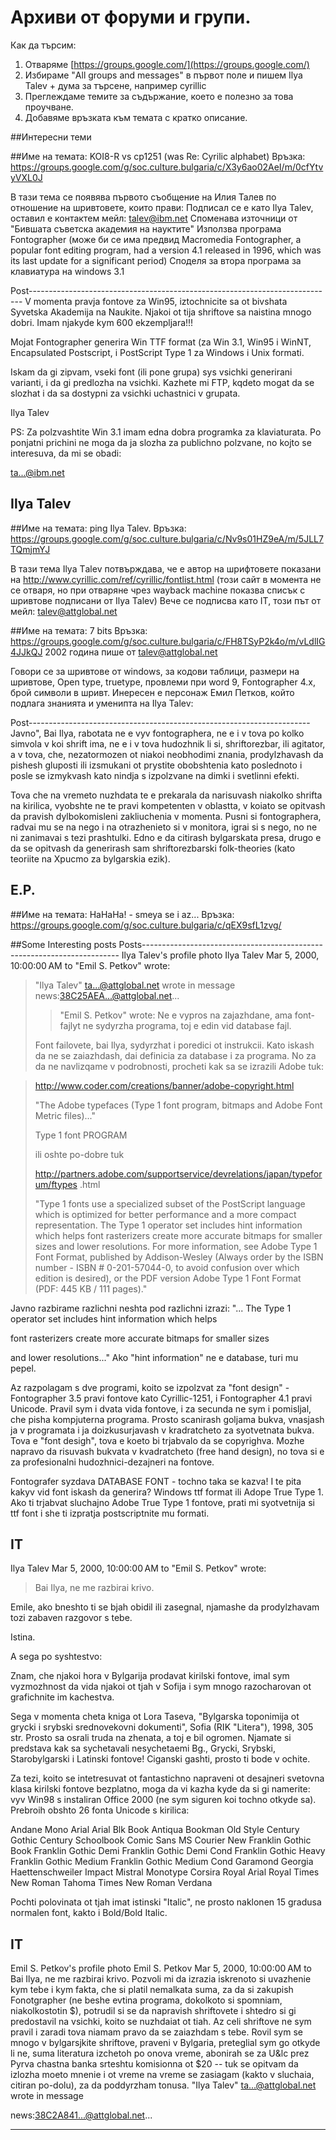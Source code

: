 # Архиви от форуми и групи.

Как да търсим:
1. Отваряме [https://groups.google.com/](https://groups.google.com/)
2. Избираме "All groups and messages" в първот поле и пишем Ilya Talev + дума за търсене, например cyrillic
3. Преглеждаме темите за съдържание, което е полезно за това проучване.
4. Добавяме връзката към темата с кратко описание.

##Интересни теми

##Име на темата: KOI8-R vs cp1251 (was Re: Cyrilic alphabet)
Връзка: https://groups.google.com/g/soc.culture.bulgaria/c/X3y6ao02AeI/m/0cfYtvyVXL0J

В тази тема се появява първото съобщение на Илия Талев по отношение на шривтовете, които прави:
Подписал се е като Ilya Talev, оставил е контактем мейл: talev@ibm.net
Споменава източници от "Бившата съветска академия на науктите"
Използва програма Fontographer  (може би се има предвид Macromedia Fontographer, a popular font editing program, had a version 4.1 released in 1996, which was its last update for a significant period)
Споделя за втора програма за клавиатура на windows 3.1

Post----------------------------------------------------------------------------
V momenta pravja fontove za Win95, iztochnicite sa ot bivshata
Syvetska Akademija na Naukite. Njakoi ot tija shriftove sa
naistina mnogo dobri. Imam njakyde kym 600 ekzempljara!!!

Mojat Fontographer generira Win TTF format (za Win 3.1, Win95
i WinNT, Encapsulated Postscript, i PostScript Type 1 za Windows
i Unix formati.

Iskam da gi zipvam, vseki font (ili pone grupa) sys vsichki
generirani varianti, i da gi predlozha na vsichki. Kazhete
mi FTP, kqdeto mogat da se slozhat i da sa dostypni za vsichki
uchastnici v grupata.

Ilya Talev

PS: Za polzvashtite Win 3.1 imam edna dobra programka za
klaviaturata. Po ponjatni prichini ne moga da ja slozha za
publichno polzvane, no kojto se interesuva, da mi se obadi:

ta...@ibm.net


Ilya Talev
------------------------------------------------------------------------------------------



##Име на темата: ping Ilya Talev.
Връзка: https://groups.google.com/g/soc.culture.bulgaria/c/Nv9s01HZ9eA/m/5JLL7TQmjmYJ

В тази тема Ilya Тalev потвърждава, че е автор на шрифтовете показани на http://www.cyrillic.com/ref/cyrillic/fontlist.html (този сайт в момента не се отваря, но при отваряне чрез wayback machine показва списък с шривтове подписани от Ilya Talev)
Вече се подписва като IT, този път от мейл: <talev@attglobal.net> 


##Име на темата: 7 bits
Връзка: https://groups.google.com/g/soc.culture.bulgaria/c/FH8TSyP2k4o/m/vLdlIG4JJkQJ
2002 година
пише от talev@attglobal.net

Говори се за шривтове от windows, за кодови таблици, размери на шривтове, Open type, truetype, провлеми при word 9, Fontographer 4.x, брой символи в шривт. 
Инересен е персонаж Емил Петков, който подлага знанията и уменипта на Ilya Talev:

Post----------------------------------------------------------------------
Javno", Bai Ilya, rabotata ne e vyv fontographera, ne e i v tova po kolko
simvola v koi shrift ima, ne e i v tova hudozhnik li si, shriftorezbar, ili
agitator, a v tova, che, nezatormozen ot niakoi neobhodimi znania,
prodylzhavash da pishesh gluposti ili izsmukani ot prystite obobshtenia kato
poslednoto i posle se izmykvash kato nindja s izpolzvane na dimki i
svetlinni efekti.

Tova che na vremeto nuzhdata te e prekarala da narisuvash niakolko shrifta
na kirilica, vyobshte ne te pravi kompetenten v oblastta, v koiato se
opitvash da pravish dylbokomisleni zakliuchenia v momenta. Pusni si
fontographera, radvai mu se na nego i na otrazhenieto si v monitora, igrai
si s nego, no ne ni zanimavai s tezi prashtulki. Edno e da citirash
bylgarskata presa, drugo e da se opitvash da generirash sam shriftorezbarski
folk-theories (kato teoriite na Xpucmo za bylgarskia ezik).

E.P.
-----------------------------------------------------------------------------


##Име на темата: HaHaHa! - smeya se i az...
Връзка: https://groups.google.com/g/soc.culture.bulgaria/c/qEX9sfL1zvg/


##Some Interesting posts
Posts------------------------------------------------------------------------
Ilya Talev's profile photo
Ilya Talev
Mar 5, 2000, 10:00:00 AM
to
"Emil S. Petkov" wrote:
> "Ilya Talev" <ta...@attglobal.net> wrote in message
> news:38C25AEA...@attglobal.net...
> > "Emil S. Petkov" wrote:
> > Ne e vypros na zajazhdane, ama font-fajlyt ne sydyrzha
> > programa, toj e edin vid database fajl.
>
> Font failovete, bai Ilya, sydyrzhat i poredici ot instrukcii. Kato iskash da
> ne se zaiazhdash, dai definicia za database i za programa. No za da ne
> navlizqame v podrobnosti, procheti kak sa se izrazili Adobe tuk:
>

> http://www.coder.com/creations/banner/adobe-copyright.html
>
> "The Adobe typefaces (Type 1 font program, bitmaps and Adobe Font Metric
> files)..."
>
> Type 1 font PROGRAM
>
> ili oshte po-dobre tuk
>
> http://partners.adobe.com/supportservice/devrelations/japan/typeforum/ftypes
> .html
>
> "Type 1 fonts use a specialized subset of the PostScript language which is
> optimized for better performance and a more compact representation. The Type
> 1 operator set includes hint information which helps font rasterizers create
> more accurate bitmaps for smaller sizes and lower resolutions. For more
> information, see Adobe Type 1 Font Format, published by Addison-Wesley
> (Always order by the ISBN number - ISBN # 0-201-57044-0, to avoid confusion
> over which edition is desired), or the PDF version Adobe Type 1 Font Format
> (PDF: 445 KB / 111 pages)."

Javno razbirame razlichni neshta pod razlichni izrazi:
"... The Type 1 operator set includes hint information which helps


font rasterizers create more accurate bitmaps for smaller sizes

and lower resolutions..."
Ako "hint information" ne e database, turi mu pepel.

Az razpolagam s dve programi, koito se izpolzvat za
"font design" - Fontographer 3.5 pravi fontove kato
Cyrillic-1251, i Fontographer 4.1 pravi Unicode.
Pravil sym i dvata vida fontove, i za secunda ne sym i
pomisljal, che pisha kompjuterna programa. Prosto
scanirash goljama bukva, vnasjash ja v programata
i ja doizkusurjavash v kradratcheto za syotvetnata
bukva. Tova e "font desigh", tova e koeto bi trjabvalo
da se copyrighva. Mozhe napravo da risuvash bukvata
v kvadratcheto (free hand design), no tova si e za
profesionalni hudozhnici-dezajneri na fontove.

Fontografer syzdava DATABASE FONT - tochno taka se
kazva! I te pita kakyv vid font iskash da generira?
Windows ttf format ili Adope True Type 1. Ako ti
trjabvat sluchajno Adobe True Type 1 fontove, prati mi
syotvetnija si ttf font i she ti izpratja postscriptnite
mu formati.

IT
-----------------------------------------------------------------------------------
Ilya Talev
Mar 5, 2000, 10:00:00 AM
to
"Emil S. Petkov" wrote:

> Bai Ilya, ne me razbirai krivo.

Emile, ako bneshto ti se bjah obidil ili zasegnal,
njamashe da prodylzhavam tozi zabaven razgovor
s tebe.

Istina.

A sega po syshtestvo:

Znam, che njakoi hora v Bylgarija prodavat
kirilski fontove, imal sym vyzmozhnost da vida
njakoi ot tjah v Sofija i sym mnogo razocharovan
ot grafichnite im kachestva.

Sega v momenta cheta kniga ot Lora Taseva,
"Bylgarska toponimija ot grycki i srybski
srednovekovni dokumenti", Sofia (RIK "Litera"),
1998, 305 str. Prosto sa osrali truda na zhenata,
a toj e bil ogromen. Njamate si predstava kak
sa sychetavali nesychetaemi Bg., Grycki, Srybski,
Starobylgarski i Latinski fontove! Ciganski gashti,
prosto ti bode v ochite.

Za tezi, koito se intetresuvat ot fantastichno napraveni
ot desajneri svetovna klasa kirilski fontove bezplatno,
moga da vi kazha kyde da si gi namerite: vyv Win98
s instaliran Office 2000 (ne sym siguren koi tochno
otkyde sa). Prebroih obshto 26 fonta Unicode s kirilica:

Andane Mono
Arial
Arial Blk
Book Antiqua
Bookman Old Style
Century Gothic
Century Schoolbook
Comic Sans MS
Courier New
Franklin Gothic Book
Franklin Gothic Demi
Franklin Gothic Demi Cond
Franklin Gothic Heavy
Franklin Gothic Medium
Franklin Gothic Medium Cond
Garamond
Georgia
Haettenschweiler
Impact
Mistral
Monotype Corsira
Royal Arial
Royal Times New Roman
Tahoma
Times New Roman
Verdana

Pochti polovinata ot tjah imat istinski "Italic",
ne prosto naklonen 15 gradusa normalen font,
kakto i Bold/Bold Italic.

IT
--------------------------------------------------------------------
Emil S. Petkov's profile photo
Emil S. Petkov
Mar 5, 2000, 10:00:00 AM
to
Bai Ilya, ne me razbirai krivo. Pozvoli mi da izrazia iskrenoto si uvazhenie
kym tebe i kym fakta, che si platil nemalkata suma, za da si zakupish
Fonotgrapher (ne beshe evtina programa, dokolkoto si spomniam,
niakolkostotin $), potrudil si se da napravish shriftovete i shtedro si gi
predostavil na vsichki, koito se nuzhdaiat ot tiah. Az celi shriftove ne sym
pravil i zaradi tova niamam pravo da se zaiazhdam s tebe. Rovil sym se mnogo
v bylgarsjkite shriftove, praveni v Bylgaria, preteglial sym go otkyde li
ne, suma literatura izchetoh po onova vreme, abonirah se za U&lc prez Pyrva
chastna banka srteshtu komisionna ot $20 -- tuk se opitvam da izlozha moeto
mnenie i ot vreme na vreme se zasiagam (kakto v sluchaia, citiran po-dolu),
za da poddyrzham tonusa.
"Ilya Talev" <ta...@attglobal.net> wrote in message

news:38C2A841...@attglobal.net...

---------------------------------------------------------------------------
